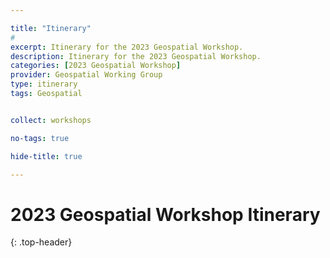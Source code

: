 ```yaml
---

title: "Itinerary"
# 
excerpt: Itinerary for the 2023 Geospatial Workshop.
description: Itinerary for the 2023 Geospatial Workshop.
categories: [2023 Geospatial Workshop]  
provider: Geospatial Working Group
type: itinerary
tags: Geospatial


collect: workshops

no-tags: true

hide-title: true

---
```

# 2023 Geospatial Workshop Itinerary
{: .top-header}

<br>